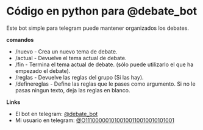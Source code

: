 # Código en python para @debate_bot


Este bot simple para telegram puede mantener organizados los debates.<br/>

**comandos**
* /nuevo  - Crea un nuevo tema de debate.<br/>
* /actual - Devuelve el tema actual de debate.<br/>
* /fin    - Termina el tema actual de debate. (sólo puede utilizarlo el que ha empezado el debate).<br/>
* /reglas - Devuelve las reglas del grupo (Si las hay).<br/>
* /definereglas - Define las reglas que le pases como argumento. Si no le pasas ningun texto, deja las reglas en blanco.<br/>

**Links**
* El bot en telegram: [@debate_bot](https://telegram.me/debate_bot)<br/>
* Mi usuario en telegram: [@O1110000010100100110010010101001](https://telegram.me/O1110000010100100110010010101001)<br/>
